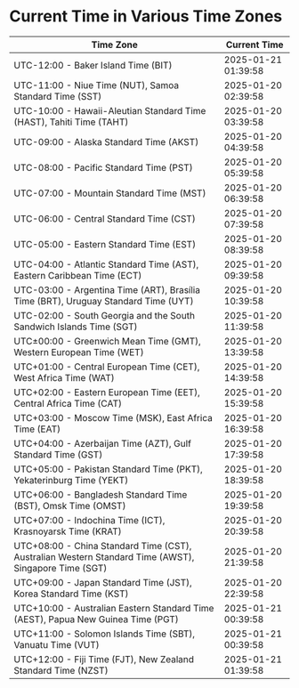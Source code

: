 # Current Time in Various Time Zones

| Time Zone | Current Time |
|-----------|--------------|
| UTC-12:00 - Baker Island Time (BIT) | 2025-01-21 01:39:58 |
| UTC-11:00 - Niue Time (NUT), Samoa Standard Time (SST) | 2025-01-20 02:39:58 |
| UTC-10:00 - Hawaii-Aleutian Standard Time (HAST), Tahiti Time (TAHT) | 2025-01-20 03:39:58 |
| UTC-09:00 - Alaska Standard Time (AKST) | 2025-01-20 04:39:58 |
| UTC-08:00 - Pacific Standard Time (PST) | 2025-01-20 05:39:58 |
| UTC-07:00 - Mountain Standard Time (MST) | 2025-01-20 06:39:58 |
| UTC-06:00 - Central Standard Time (CST) | 2025-01-20 07:39:58 |
| UTC-05:00 - Eastern Standard Time (EST) | 2025-01-20 08:39:58 |
| UTC-04:00 - Atlantic Standard Time (AST), Eastern Caribbean Time (ECT) | 2025-01-20 09:39:58 |
| UTC-03:00 - Argentina Time (ART), Brasília Time (BRT), Uruguay Standard Time (UYT) | 2025-01-20 10:39:58 |
| UTC-02:00 - South Georgia and the South Sandwich Islands Time (SGT) | 2025-01-20 11:39:58 |
| UTC±00:00 - Greenwich Mean Time (GMT), Western European Time (WET) | 2025-01-20 13:39:58 |
| UTC+01:00 - Central European Time (CET), West Africa Time (WAT) | 2025-01-20 14:39:58 |
| UTC+02:00 - Eastern European Time (EET), Central Africa Time (CAT) | 2025-01-20 15:39:58 |
| UTC+03:00 - Moscow Time (MSK), East Africa Time (EAT) | 2025-01-20 16:39:58 |
| UTC+04:00 - Azerbaijan Time (AZT), Gulf Standard Time (GST) | 2025-01-20 17:39:58 |
| UTC+05:00 - Pakistan Standard Time (PKT), Yekaterinburg Time (YEKT) | 2025-01-20 18:39:58 |
| UTC+06:00 - Bangladesh Standard Time (BST), Omsk Time (OMST) | 2025-01-20 19:39:58 |
| UTC+07:00 - Indochina Time (ICT), Krasnoyarsk Time (KRAT) | 2025-01-20 20:39:58 |
| UTC+08:00 - China Standard Time (CST), Australian Western Standard Time (AWST), Singapore Time (SGT) | 2025-01-20 21:39:58 |
| UTC+09:00 - Japan Standard Time (JST), Korea Standard Time (KST) | 2025-01-20 22:39:58 |
| UTC+10:00 - Australian Eastern Standard Time (AEST), Papua New Guinea Time (PGT) | 2025-01-21 00:39:58 |
| UTC+11:00 - Solomon Islands Time (SBT), Vanuatu Time (VUT) | 2025-01-21 00:39:58 |
| UTC+12:00 - Fiji Time (FJT), New Zealand Standard Time (NZST) | 2025-01-21 01:39:58 |
